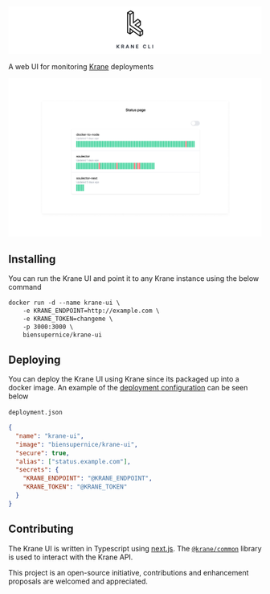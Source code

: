 ![UI-Banner](images/banner.png)

A web UI for monitoring [Krane](https://www.krane.sh/) deployments

![UI](images/ui.png)

## Installing

You can run the Krane UI and point it to any Krane instance using the below command

```
docker run -d --name krane-ui \
    -e KRANE_ENDPOINT=http://example.com \
    -e KRANE_TOKEN=changeme \
    -p 3000:3000 \
    biensupernice/krane-ui
```

## Deploying

You can deploy the Krane UI using Krane since its packaged up into a docker image. An example of the [deployment configuration](https://www.krane.sh/#/docs/deployment) can be seen below

`deployment.json`

```json
{
  "name": "krane-ui",
  "image": "biensupernice/krane-ui",
  "secure": true,
  "alias": ["status.example.com"],
  "secrets": {
    "KRANE_ENDPOINT": "@KRANE_ENDPOINT",
    "KRANE_TOKEN": "@KRANE_TOKEN"
  }
}
```

## Contributing

The Krane UI is written in Typescript using [next.js](https://nextjs.org/). The [`@krane/common`](https://github.com/krane/common) library is used to interact with the Krane API.

This project is an open-source initiative, contributions and enhancement proposals are welcomed and appreciated.
